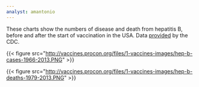 ```yaml
---
analyst: amantonio
---
```


These charts show the numbers of disease and death from hepatitis B, before and after the start of vaccination in the USA. Data [provided](https://www.cdc.gov/vaccines/pubs/pinkbook/downloads/appendices/e/reported-cases.pdf) by the CDC.

{{< figure src="http://vaccines.procon.org/files/1-vaccines-images/hep-b-cases-1966-2013.PNG" >}}

{{< figure src="http://vaccines.procon.org/files/1-vaccines-images/hep-b-deaths-1979-2013.PNG" >}}

